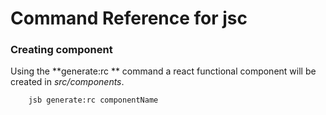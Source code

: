 # Command Reference for jsc

### Creating component

Using the **generate:rc ** command a react functional component will be created in *src/components*.
```bash
	jsb generate:rc componentName
```
